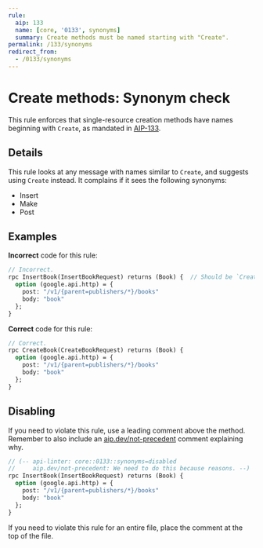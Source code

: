 ```yaml
---
rule:
  aip: 133
  name: [core, '0133', synonyms]
  summary: Create methods must be named starting with "Create".
permalink: /133/synonyms
redirect_from:
  - /0133/synonyms
---
```


# Create methods: Synonym check

This rule enforces that single-resource creation methods have names beginning
with `Create`, as mandated in [AIP-133][].

## Details

This rule looks at any message with names similar to `Create`, and suggests
using `Create` instead. It complains if it sees the following synonyms:

- Insert
- Make
- Post

## Examples

**Incorrect** code for this rule:

```proto
// Incorrect.
rpc InsertBook(InsertBookRequest) returns (Book) {  // Should be `CreateBook`.
  option (google.api.http) = {
    post: "/v1/{parent=publishers/*}/books"
    body: "book"
  };
}
```

**Correct** code for this rule:

```proto
// Correct.
rpc CreateBook(CreateBookRequest) returns (Book) {
  option (google.api.http) = {
    post: "/v1/{parent=publishers/*}/books"
    body: "book"
  };
}
```

## Disabling

If you need to violate this rule, use a leading comment above the method.
Remember to also include an [aip.dev/not-precedent][] comment explaining why.

```proto
// (-- api-linter: core::0133::synonyms=disabled
//     aip.dev/not-precedent: We need to do this because reasons. --)
rpc InsertBook(InsertBookRequest) returns (Book) {
  option (google.api.http) = {
    post: "/v1/{parent=publishers/*}/books"
    body: "book"
  };
}
```

If you need to violate this rule for an entire file, place the comment at the
top of the file.

[aip-133]: https://aip.dev/133
[aip.dev/not-precedent]: https://aip.dev/not-precedent
